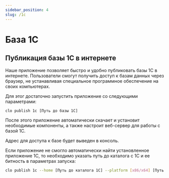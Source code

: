 ```yaml
---
sidebar_position: 4
slug: /1c
---
```


# База 1C

## Публикация базы 1С в интернете

Наше приложение позволяет быстро и удобно публиковать базы 1С в интернете.
Пользователи смогут получить доступ к базам данных через браузер, не устанавливая специальное программное обеспечение на своих компьютерах.

Для этог достаточно запустить приложение со следующими параметрами:

```bash
clo publish 1c [Путь до базы 1С]
```

После этого приложение автоматически скачает и установит необходимые компоненты, а также настроит веб-сервер для работы с базой 1С.

Адрес для доступа к базе будет выведен в консоль.

Если приложение не смогло автоматически найти установленное приложение 1С, то необходимо указать путь до каталога с 1С и ее битность в параметрах запуска:

```bash
clo publish 1c --home [Путь до каталога 1С] --platform [x86/x64] [Путь до базы 1С]
```
